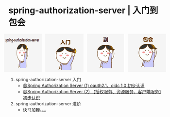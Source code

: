 # spring-authorization-server | 入门到包会

<div style="display: flex; justify-content: center;">
  <img src="doc/image/icon_0.png" style="max-width: 25%; margin: 0 5px;">
  <img src="doc/image/icon_1.png" style="max-width: 25%; margin: 0 5px;">
  <img src="doc/image/icon_2.png" style="max-width: 25%; margin: 0 5px;">
  <img src="doc/image/icon_3.png" style="max-width: 25%; margin: 0 5px;">
</div>

1. spring-authorization-server 入门
   - [😄Spring Authorization Server (1) oauth2.1、oidc 1.0 初步认识](https://github.com/WatermelonPlanet/spring-authorization-server-demo/blob/master/doc/oauth2/oauth_1.md)
   - [😄Spring Authorization Server (2) 【授权服务、资源服务、客户端服务】初步认识](https://github.com/WatermelonPlanet/spring-authorization-server-demo/blob/master/doc/oauth2/oauth_2.md)
2. spring-authorization-server 进阶
   - 快马加鞭。。。

